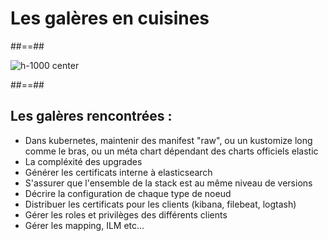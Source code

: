 <!-- .slide: class="transition left sfeir-bg-1" -->

# Les galères en cuisines

##==##

![h-1000 center](./assets/images/homer-cooking.gif)

##==##

## Les galères rencontrées :

- Dans kubernetes, maintenir des manifest "raw", ou un kustomize long comme le bras, ou un méta chart dépendant des charts officiels elastic
- La compléxité des upgrades
- Générer les certificats interne à elasticsearch
- S'assurer que l'ensemble de la stack est au même niveau de versions
- Décrire la configuration de chaque type de noeud
- Distribuer les certificats pour les clients (kibana, filebeat, logtash)
- Gérer les roles et privilèges des différents clients
- Gérer les mapping, ILM etc...
 <!-- .element: class="list-fragment" -->
